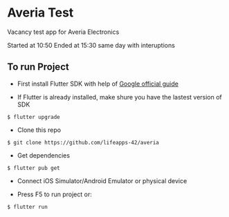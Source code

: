 # Averia Test

Vacancy test app for Averia Electronics

Started at 10:50
Ended at 15:30 same day with interuptions

## To run Project

- First install Flutter SDK with help of [Google official guide](https://flutter.dev/docs/get-started/install)

- If Flutter is already installed, make shure you have the lastest version of SDK
```
$ flutter upgrade
```

- Clone this repo
```
$ git clone https://github.com/lifeapps-42/averia
```

- Get dependencies
```
$ flutter pub get
```

- Connect iOS Simulator/Android Emulator or physical device

- Press F5 to run project or:
```
$ flutter run
```
